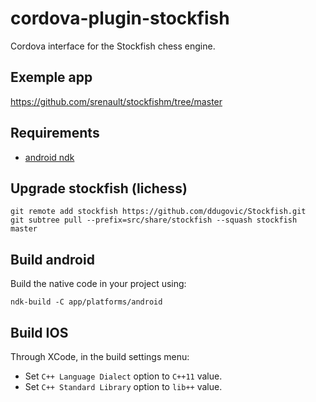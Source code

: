 # cordova-plugin-stockfish

Cordova interface for the Stockfish chess engine.

## Exemple app

https://github.com/srenault/stockfishm/tree/master

## Requirements

* [android ndk](http://developer.android.com/ndk/index.html)

## Upgrade stockfish (lichess)

```
git remote add stockfish https://github.com/ddugovic/Stockfish.git
git subtree pull --prefix=src/share/stockfish --squash stockfish master
```

## Build android

Build the native code in your project using:

```
ndk-build -C app/platforms/android
```

## Build IOS

Through XCode, in the build settings menu:
  * Set `C++ Language Dialect` option to `C++11` value.
  * Set `C++ Standard Library` option to `lib++` value.
